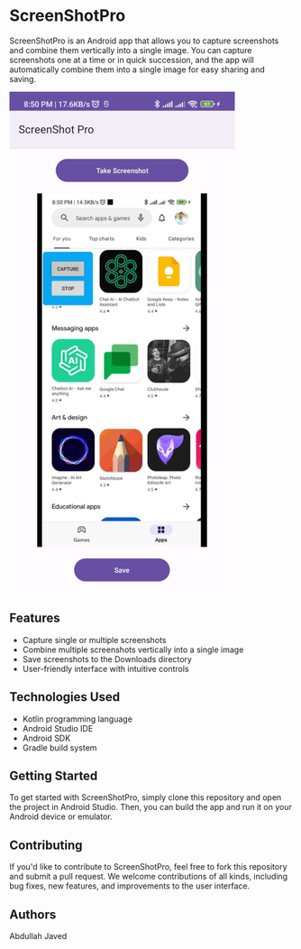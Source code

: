# ScreenShotPro

ScreenShotPro is an Android app that allows you to capture screenshots and combine them vertically into a single image. You can capture screenshots one at a time or in quick succession, and the app will automatically combine them into a single image for easy sharing and saving.

![Screenshot](Screenshot.jpg)

## Features

* Capture single or multiple screenshots
* Combine multiple screenshots vertically into a single image
* Save screenshots to the Downloads directory
* User-friendly interface with intuitive controls

## Technologies Used

* Kotlin programming language
* Android Studio IDE
* Android SDK
* Gradle build system

## Getting Started

To get started with ScreenShotPro, simply clone this repository and open the project in Android Studio. Then, you can build the app and run it on your Android device or emulator.

## Contributing
If you'd like to contribute to ScreenShotPro, feel free to fork this repository and submit a pull request. We welcome contributions of all kinds, including bug fixes, new features, and improvements to the user interface.

## Authors
Abdullah Javed

